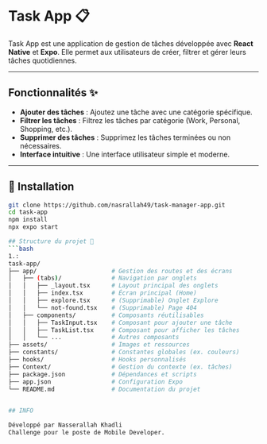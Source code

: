 # Task App 📋

Task App est une application de gestion de tâches développée avec **React Native** et **Expo**. Elle permet aux utilisateurs de créer, filtrer et gérer leurs tâches quotidiennes.

---

## Fonctionnalités ✨

- **Ajouter des tâches** : Ajoutez une tâche avec une catégorie spécifique.
- **Filtrer les tâches** : Filtrez les tâches par catégorie (Work, Personal, Shopping, etc.).
- **Supprimer des tâches** : Supprimez les tâches terminées ou non nécessaires.
- **Interface intuitive** : Une interface utilisateur simple et moderne.

---

## 🚀 Installation

```bash
git clone https://github.com/nasrallah49/task-manager-app.git
cd task-app
npm install
npx expo start

## Structure du projet 📂
```bash
1.:
task-app/
├── app/                     # Gestion des routes et des écrans
│   ├── (tabs)/              # Navigation par onglets
│   │   ├── _layout.tsx      # Layout principal des onglets
│   │   ├── index.tsx        # Écran principal (Home)
│   │   ├── explore.tsx      # (Supprimable) Onglet Explore
│   │   └── not-found.tsx    # (Supprimable) Page 404
│   ├── components/          # Composants réutilisables
│   │   ├── TaskInput.tsx    # Composant pour ajouter une tâche
│   │   ├── TaskList.tsx     # Composant pour afficher les tâches
│   │   └── ...              # Autres composants
├── assets/                  # Images et ressources
├── constants/               # Constantes globales (ex. couleurs)
├── hooks/                   # Hooks personnalisés
├── Context/                 # Gestion du contexte (ex. tâches)
├── package.json             # Dépendances et scripts
├── app.json                 # Configuration Expo
└── README.md                # Documentation du projet

 
## INFO

Développé par Nasserallah Khadli
Challenge pour le poste de Mobile Developer.

